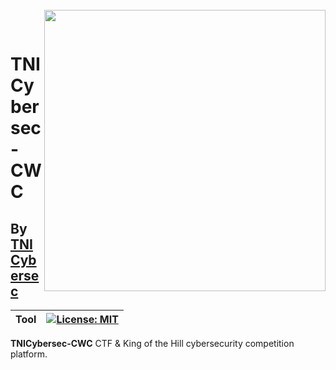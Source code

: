 <br>
<img align="right" src="https://imgur.com/SN6ZqUt.png" width="450"></img>
<p align="center">
</br>	

# TNICybersec-CWC
## By [TNI Cybersec](https://tni-cybersec.github.io)
|Tool|[![License: MIT](https://img.shields.io/badge/license-MIT-blue?style=flat-square)](LICENSE)|
|----|----|

**TNICybersec-CWC** CTF & King of the Hill cybersecurity competition platform.
